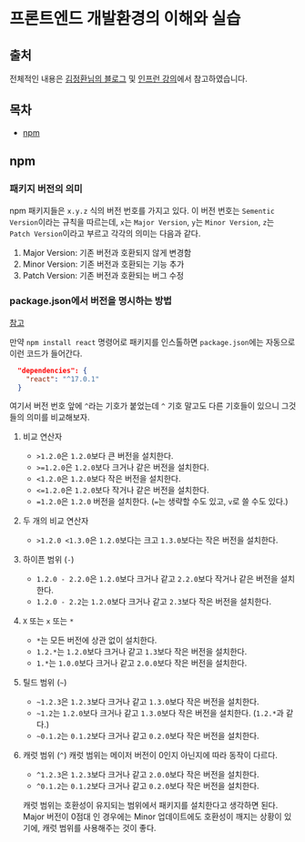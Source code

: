 # 프론트엔드 개발환경의 이해와 실습

## 출처

전체적인 내용은 [김정환님의 블로그](https://jeonghwan-kim.github.io/series/2019/12/09/frontend-dev-env-npm.html) 및 [인프런 강의](https://www.inflearn.com/course/%ED%94%84%EB%A1%A0%ED%8A%B8%EC%97%94%EB%93%9C-%EA%B0%9C%EB%B0%9C%ED%99%98%EA%B2%BD)에서 참고하였습니다.

## 목차

- [npm](#npm)

## npm

### 패키지 버전의 의미

npm 패키지들은 `x.y.z` 식의 버전 번호를 가지고 있다. 이 버전 번호는 `Sementic Version`이라는 규칙을 따르는데, `x`는 `Major Version`, `y`는 `Minor Version`, `z`는 `Patch Version`이라고 부르고 각각의 의미는 다음과 같다.

1. Major Version: 기존 버전과 호환되지 않게 변경함
2. Minor Version: 기존 버전과 호환되는 기능 추가
3. Patch Version: 기존 버전과 호환되는 버그 수정

### package.json에서 버전을 명시하는 방법

[참고](https://docs.npmjs.com/misc/semver)

만약 `npm install react` 명령어로 패키지를 인스톨하면 `package.json`에는 자동으로 이런 코드가 들어간다.

```json
  "dependencies": {
    "react": "^17.0.1"
  }
```

여기서 버전 번호 앞에 `^`라는 기호가 붙었는데 `^` 기호 말고도 다른 기호들이 있으니 그것들의 의미를 비교해보자.

1. 비교 연산자

   - `>1.2.0`은 `1.2.0`보다 큰 버전을 설치한다.
   - `>=1.2.0`은 `1.2.0`보다 크거나 같은 버전을 설치한다.
   - `<1.2.0`은 `1.2.0`보다 작은 버전을 설치한다.
   - `<=1.2.0`은 `1.2.0`보다 작거나 같은 버전을 설치한다.
   - `=1.2.0`은 `1.2.0` 버전을 설치한다. (`=`는 생략할 수도 있고, `v`로 쓸 수도 있다.)

2. 두 개의 비교 연산자

   - `>1.2.0 <1.3.0`은 `1.2.0`보다는 크고 `1.3.0`보다는 작은 버전을 설치한다.

3. 하이픈 범위 (`-`)

   - `1.2.0 - 2.2.0`은 `1.2.0`보다 크거나 같고 `2.2.0`보다 작거나 같은 버전을 설치한다.
   - `1.2.0 - 2.2`는 `1.2.0`보다 크거나 같고 `2.3`보다 작은 버전을 설치한다.

4. `X` 또는 `x` 또는 `*`

   - `*`는 모든 버전에 상관 없이 설치한다.
   - `1.2.*`는 `1.2.0`보다 크거나 같고 `1.3`보다 작은 버전을 설치한다.
   - `1.*`는 `1.0.0`보다 크거나 같고 `2.0.0`보다 작은 버전을 설치한다.

5. 틸드 범위 (`~`)

   - `~1.2.3`은 `1.2.3`보다 크거나 같고 `1.3.0`보다 작은 버전을 설치한다.
   - `~1.2`는 `1.2.0`보다 크거나 같고 `1.3.0`보다 작은 버전을 설치한다. (`1.2.*`과 같다.)
   - `~0.1.2`는 `0.1.2`보다 크거나 같고 `0.2.0`보다 작은 버전을 설치한다.

6. 캐럿 범위 (`^`)
   캐럿 범위는 메이저 버전이 0인지 아닌지에 따라 동작이 다르다.

   - `^1.2.3`은 `1.2.3`보다 크거나 같고 `2.0.0`보다 작은 버전을 설치한다.
   - `^0.1.2`는 `0.1.2`보다 크거나 같고 `0.2.0`보다 작은 버전을 설치한다.

   캐럿 범위는 호환성이 유지되는 범위에서 패키지를 설치한다고 생각하면 된다. Major 버전이 0점대 인 경우에는 Minor 업데이트에도 호환성이 깨지는 상황이 있기에, 캐럿 범위를 사용해주는 것이 좋다.

